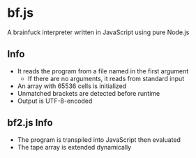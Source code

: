 # bf.js

A brainfuck interpreter written in JavaScript using pure Node.js

## Info
- It reads the program from a file named in the first argument
    - If there are no arguments, it reads from standard input
- An array with 65536 cells is initialized
- Unmatched brackets are detected before runtime
- Output is UTF-8-encoded

## bf2.js Info

- The program is transpiled into JavaScript then evaluated
- The tape array is extended dynamically
